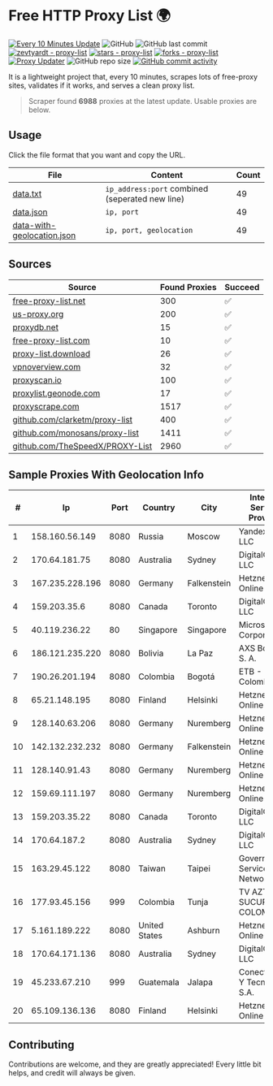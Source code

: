 
# Free HTTP Proxy List 🌍

[![Every 10 Minutes Update](https://github.com/mertguvencli/http-proxy-list/actions/workflows/main.yml/badge.svg?branch=main)](https://github.com/mertguvencli/http-proxy-list/actions/workflows/main.yml)
![GitHub](https://img.shields.io/github/license/mertguvencli/http-proxy-list)
![GitHub last commit](https://img.shields.io/github/last-commit/mertguvencli/http-proxy-list)
[![zevtyardt - proxy-list](https://img.shields.io/static/v1?label=zevtyardt&message=proxy-list&color=blue&logo=github)](https://github.com/zevtyardt/proxy-list "Go to GitHub repo")
[![stars - proxy-list](https://img.shields.io/github/stars/zevtyardt/proxy-list?style=social)](https://github.com/zevtyardt/proxy-list)
[![forks - proxy-list](https://img.shields.io/github/forks/zevtyardt/proxy-list?style=social)](https://github.com/zevtyardt/proxy-list)
[![Proxy Updater](https://github.com/zevtyardt/proxy-list/workflows/Proxy%20Updater/badge.svg)](https://github.com/zevtyardt/proxy-list/actions?query=workflow:"Proxy+Updater")
![GitHub repo size](https://img.shields.io/github/repo-size/zevtyardt/proxy-list)
[![GitHub commit activity](https://img.shields.io/github/commit-activity/m/zevtyardt/proxy-list?logo=commits)](https://github.com/zevtyardt/proxy-list/commits/main)

It is a lightweight project that, every 10 minutes, scrapes lots of free-proxy sites, validates if it works, and serves a clean proxy list.

> Scraper found **6988** proxies at the latest update. Usable proxies are below.

## Usage

Click the file format that you want and copy the URL.

|File|Content|Count|
|----|-------|-----|
|[data.txt](https://raw.githubusercontent.com/mertguvencli/http-proxy-list/main/proxy-list/data.txt)|`ip_address:port` combined (seperated new line)|49|
|[data.json](https://raw.githubusercontent.com/mertguvencli/http-proxy-list/main/proxy-list/data.json)|`ip, port`|49|
|[data-with-geolocation.json](https://raw.githubusercontent.com/mertguvencli/http-proxy-list/main/proxy-list/data-with-geolocation.json)|`ip, port, geolocation`|49|

## Sources

|Source|Found Proxies|Succeed|
|------|-------------|-------|
|[free-proxy-list.net](https://free-proxy-list.net)|300|✅|
|[us-proxy.org](https://www.us-proxy.org)|200|✅|
|[proxydb.net](http://proxydb.net)|15|✅|
|[free-proxy-list.com](https://free-proxy-list.com/?page=&port=&type%5B%5D=http&type%5B%5D=https&up_time=0&search=Search)|10|✅|
|[proxy-list.download](https://www.proxy-list.download/HTTP)|26|✅|
|[vpnoverview.com](https://vpnoverview.com/privacy/anonymous-browsing/free-proxy-servers)|32|✅|
|[proxyscan.io](https://www.proxyscan.io)|100|✅|
|[proxylist.geonode.com](https://proxylist.geonode.com/api/proxy-list?limit=300&page=1&sort_by=lastChecked&sort_type=desc&protocols=http,https)|17|✅|
|[proxyscrape.com](https://api.proxyscrape.com/v2/?request=displayproxies&protocol=http&timeout=10000&country=all&ssl=all&anonymity=all)|1517|✅|
|[github.com/clarketm/proxy-list](https://raw.githubusercontent.com/clarketm/proxy-list/master/proxy-list-raw.txt)|400|✅|
|[github.com/monosans/proxy-list](https://raw.githubusercontent.com/monosans/proxy-list/main/proxies/http.txt)|1411|✅|
|[github.com/TheSpeedX/PROXY-List](https://raw.githubusercontent.com/TheSpeedX/PROXY-List/master/http.txt)|2960|✅|


## Sample Proxies With Geolocation Info

|#|Ip|Port|Country|City|Internet Service Provider|
|-|--|----|-------|----|-------------------------|
|1|158.160.56.149|8080|Russia|Moscow|Yandex.Cloud LLC|
|2|170.64.181.75|8080|Australia|Sydney|DigitalOcean, LLC|
|3|167.235.228.196|8080|Germany|Falkenstein|Hetzner Online GmbH|
|4|159.203.35.6|8080|Canada|Toronto|DigitalOcean, LLC|
|5|40.119.236.22|80|Singapore|Singapore|Microsoft Corporation|
|6|186.121.235.220|8080|Bolivia|La Paz|AXS Bolivia S. A.|
|7|190.26.201.194|8080|Colombia|Bogotá|ETB - Colombia|
|8|65.21.148.195|8080|Finland|Helsinki|Hetzner Online GmbH|
|9|128.140.63.206|8080|Germany|Nuremberg|Hetzner Online GmbH|
|10|142.132.232.232|8080|Germany|Falkenstein|Hetzner Online GmbH|
|11|128.140.91.43|8080|Germany|Nuremberg|Hetzner Online GmbH|
|12|159.69.111.197|8080|Germany|Nuremberg|Hetzner Online GmbH|
|13|159.203.35.22|8080|Canada|Toronto|DigitalOcean, LLC|
|14|170.64.187.2|8080|Australia|Sydney|DigitalOcean, LLC|
|15|163.29.45.122|8080|Taiwan|Taipei|Government Service Network|
|16|177.93.45.156|999|Colombia|Tunja|TV AZTECA SUCURSAL COLOMBIA|
|17|5.161.189.222|8080|United States|Ashburn|Hetzner Online GmbH|
|18|170.64.171.136|8080|Australia|Sydney|DigitalOcean, LLC|
|19|45.233.67.210|999|Guatemala|Jalapa|Conectividad Y Tecnologia S.A.|
|20|65.109.136.136|8080|Finland|Helsinki|Hetzner Online GmbH|



## Contributing

Contributions are welcome, and they are greatly appreciated! Every
little bit helps, and credit will always be given.


